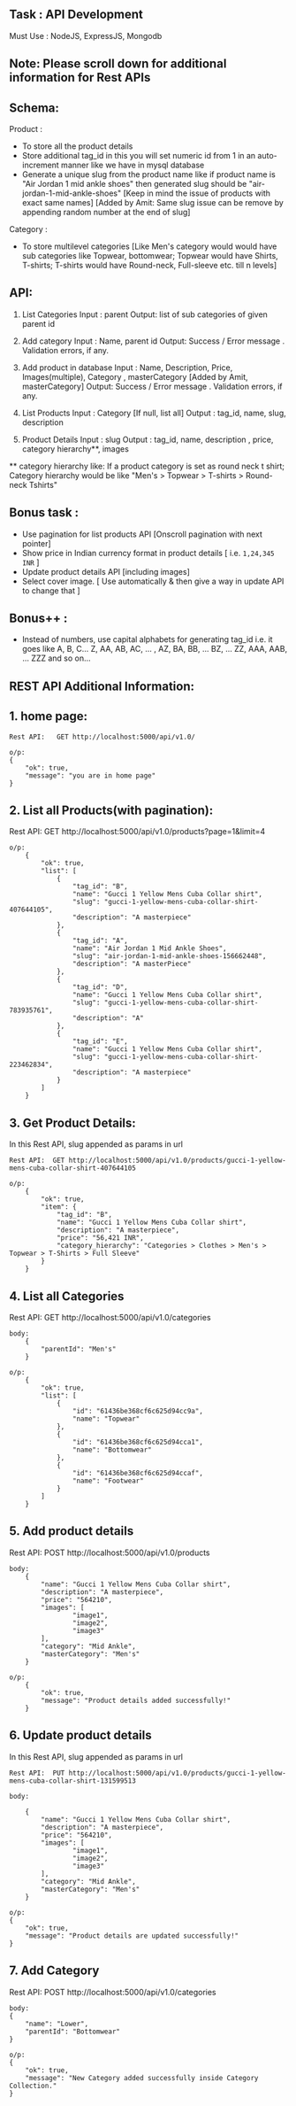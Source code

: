 ## Task : API Development
Must Use : NodeJS, ExpressJS, Mongodb

## Note: Please scroll down for additional information for Rest APIs

## Schema:

Product :
- To store all the product details
- Store additional tag_id in this you will set numeric id from 1
in an
auto-increment manner like we have in mysql database
- Generate a unique slug from the product name like if product
name is
"Air Jordan 1 mid ankle shoes" then generated slug should be
"air-jordan-1-mid-ankle-shoes" [Keep in mind the issue of products
with
exact same names]
[Added by Amit: Same slug issue can be remove by appending random number at the end of slug]

Category :
- To store multilevel categories [Like Men's category would would
have
sub categories like Topwear, bottomwear; Topwear would have
Shirts,
T-shirts; T-shirts would have Round-neck, Full-sleeve etc. till n
levels]

## API:

1. List Categories
Input : parent
Output: list of sub categories of given parent id

2. Add category
Input : Name, parent id
Output: Success / Error message . Validation errors, if any.

3. Add product in database
Input : Name, Description, Price, Images(multiple), Category , masterCategory [Added by Amit, masterCategory]
Output: Success / Error message . Validation errors, if any.

4. List Products
Input : Category [If null, list all]
Output : tag_id, name, slug, description

5. Product Details
Input : slug
Output : tag_id, name, description , price, category hierarchy**,
images

** category hierarchy like: If a product category is set as round
neck
t
shirt; Category hierarchy would be like "Men's > Topwear >
T-shirts >
Round-neck Tshirts"

## Bonus task :

- Use pagination for list products API [Onscroll pagination with
next
pointer]
- Show price in Indian currency format in product details [ i.e.
`1,24,345 INR` ]
- Update product details API [including images]
- Select cover image. [ Use automatically & then give a way in
update
API to change that ]

## Bonus++ :

- Instead of numbers, use capital alphabets for generating tag_id
i.e. it goes like A, B, C... Z, AA, AB, AC, ... , AZ, BA, BB, ...
BZ,
... ZZ, AAA, AAB, ... ZZZ and so on...



## REST API Additional Information:

## 1. home page:   
	Rest API:   GET http://localhost:5000/api/v1.0/
	
	o/p:    
	{
		"ok": true,
		"message": "you are in home page"
	}


## 2. List all Products(with pagination): 
Rest API:  GET http://localhost:5000/api/v1.0/products?page=1&limit=4
	
	o/p:
		{
		    "ok": true,
		    "list": [
		        {
		            "tag_id": "B",
		            "name": "Gucci 1 Yellow Mens Cuba Collar shirt",
		            "slug": "gucci-1-yellow-mens-cuba-collar-shirt-407644105",
		            "description": "A masterpiece"
		        },
		        {
		            "tag_id": "A",
		            "name": "Air Jordan 1 Mid Ankle Shoes",
		            "slug": "air-jordan-1-mid-ankle-shoes-156662448",
		            "description": "A masterPiece"
		        },
		        {
		            "tag_id": "D",
		            "name": "Gucci 1 Yellow Mens Cuba Collar shirt",
		            "slug": "gucci-1-yellow-mens-cuba-collar-shirt-783935761",
		            "description": "A"
		        },
		        {
		            "tag_id": "E",
		            "name": "Gucci 1 Yellow Mens Cuba Collar shirt",
		            "slug": "gucci-1-yellow-mens-cuba-collar-shirt-223462834",
		            "description": "A masterpiece"
		        }
		    ]
		}

## 3. Get Product Details:
In this Rest API, slug appended as params in url

	Rest API:  GET http://localhost:5000/api/v1.0/products/gucci-1-yellow-mens-cuba-collar-shirt-407644105
	
	o/p:
		{
		    "ok": true,
		    "item": {
		        "tag_id": "B",
		        "name": "Gucci 1 Yellow Mens Cuba Collar shirt",
		        "description": "A masterpiece",
		        "price": "56,421 INR",
		        "category_hierarchy": "Categories > Clothes > Men's > Topwear > T-Shirts > Full Sleeve"
		    }
		}


## 4. List all Categories

Rest API:  GET http://localhost:5000/api/v1.0/categories

	body:
		{
    		"parentId": "Men's"
		}

	o/p:
		{
		    "ok": true,
		    "list": [
		        {
		            "id": "61436be368cf6c625d94cc9a",
		            "name": "Topwear"
		        },
		        {
		            "id": "61436be368cf6c625d94cca1",
		            "name": "Bottomwear"
		        },
		        {
		            "id": "61436be368cf6c625d94ccaf",
		            "name": "Footwear"
		        }
		    ]
		}

## 5. Add product details

Rest API: POST http://localhost:5000/api/v1.0/products

	body:
		{
		    "name": "Gucci 1 Yellow Mens Cuba Collar shirt",
			"description": "A masterpiece",
			"price": "564210",
			"images": [
					"image1",
					"image2",
					"image3"
			],
			"category": "Mid Ankle",
			"masterCategory": "Men's"
		}

	o/p:
		{
		    "ok": true,
		    "message": "Product details added successfully!"
		}

## 6. Update product details
In this Rest API, slug appended as params in url
	
	Rest API:  PUT http://localhost:5000/api/v1.0/products/gucci-1-yellow-mens-cuba-collar-shirt-131599513

	body:

		{
		    "name": "Gucci 1 Yellow Mens Cuba Collar shirt",
			"description": "A masterpiece",
			"price": "564210",
			"images": [
					"image1",
					"image2",
					"image3"
			],
			"category": "Mid Ankle",
			"masterCategory": "Men's"
		}

	o/p:
	{
	    "ok": true,
	    "message": "Product details are updated successfully!"
	}


## 7. Add Category
Rest API:  POST http://localhost:5000/api/v1.0/categories

	body:
	{
    	"name": "Lower",
		"parentId": "Bottomwear"
	}

	o/p:
	{
	    "ok": true,
	    "message": "New Category added successfully inside Category Collection."
	}
